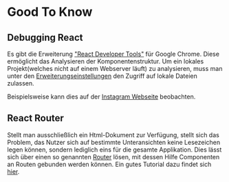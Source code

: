 # Good To Know
## Debugging React
Es gibt die Erweiterung ["React Developer Tools"](https://chrome.google.com/webstore/detail/react-developer-tools/fmkadmapgofadopljbjfkapdkoienihi) für Google Chrome. Diese ermöglicht das Analysieren der Komponentenstruktur.
Um ein lokales Projekt(welches nicht auf einem Webserver läuft) zu analysieren, muss man unter den [Erweiterungseinstellungen](chrome://extensions/) den Zugriff auf lokale Dateien zulassen.

Beispielsweise kann dies auf der [Instagram Webseite](https://www.instagram.com/) beobachten.

## React Router
Stellt man ausschließlich ein Html-Dokument zur Verfügung, stellt sich das Problem, das Nutzer sich auf bestimmte Unteransichten keine Lesezeichen legen können, sondern lediglich eins für die gesamte Applikation. Dies lässt sich über einen so genannten [Router](https://github.com/ReactTraining/react-router) lösen, mit dessen Hilfe Componenten an Routen gebunden werden können. Ein gutes Tutorial dazu findet sich [hier](https://github.com/reactjs/react-router-tutorial/tree/master/lessons).
